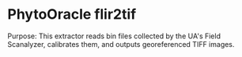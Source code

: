 # PhytoOracle flir2tif 

Purpose: 
This extractor reads bin files collected by the UA's Field Scanalyzer, calibrates them, and outputs georeferenced TIFF images.
